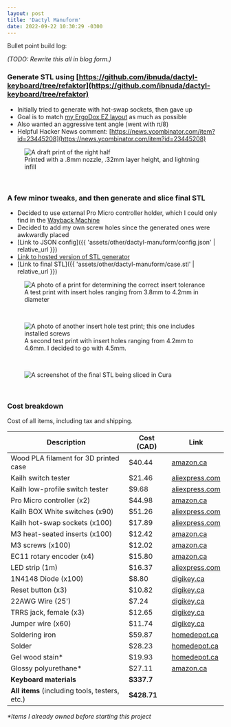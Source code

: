 ```yaml
---
layout: post
title: 'Dactyl Manuform'
date: 2022-09-22 10:30:29 -0300
---
```


Bullet point build log:

_(TODO: Rewrite this all in blog form.)_

### Generate STL using [https://github.com/ibnuda/dactyl-keyboard/tree/refaktor](https://github.com/ibnuda/dactyl-keyboard/tree/refaktor)

- Initially tried to generate with hot-swap sockets, then gave up
- Goal is to match [my ErgoDox EZ layout](https://github.com/qmk/qmk_firmware/blob/master/keyboards/ergodox_ez/keymaps/nfriend/readme.md) as much as possible
- Also wanted an aggressive tent angle (went with π/8)
- Helpful Hacker News comment: [https://news.ycombinator.com/item?id=23445208](https://news.ycombinator.com/item?id=23445208)

<figure>
    <img src="{{ 'assets/img/dactyl-manuform/draft.jpg' | relative_url }}" alt="A draft print of the right half" />
    <figcaption>Printed with a .8mm nozzle, .32mm layer height, and lightning infill</figcaption>
</figure>
<br>

### A few minor tweaks, and then generate and slice final STL

- Decided to use external Pro Micro controller holder, which I could only find in the [Wayback Machine](https://web.archive.org/web/20220607031910/https://dactyl.siskam.link/loligagger-external-holder-promicro-v2.stl)
- Decided to add my own screw holes since the generated ones were awkwardly placed
- [Link to JSON config]({{ 'assets/other/dactyl-manuform/config.json' | relative_url }})
- [Link to hosted version of STL generator](https://dactyl.mbugert.de/)
- [Link to final STL]({{ 'assets/other/dactyl-manuform/case.stl' | relative_url }})

<figure>
    <img src="{{ 'assets/img/dactyl-manuform/insert_tester.jpg' | relative_url }}" alt="A photo of a print for determining the correct insert tolerance" />
    <figcaption>A test print with insert holes ranging from 3.8mm to 4.2mm in diameter</figcaption>
</figure>
<br>

<figure>
    <img src="{{ 'assets/img/dactyl-manuform/insert_tester_after.jpg' | relative_url }}" alt="A photo of another insert hole test print; this one includes installed screws" />
    <figcaption>A second test print with insert holes ranging from 4.2mm to 4.6mm. I decided to go with 4.5mm.</figcaption>
</figure>
<br>

<figure>
    <img src="{{ 'assets/img/dactyl-manuform/cura.jpg' | relative_url }}" alt="A screenshot of the final STL being sliced in Cura" />
    <figcaption></figcaption>
</figure>
<br>

### Cost breakdown

Cost of all items, including tax and shipping.

| Description                                    | Cost (CAD)  | Link                                                                                            |
| ---------------------------------------------- | ----------- | ----------------------------------------------------------------------------------------------- |
| Wood PLA filament for 3D printed case          | $40.44      | [amazon.ca](https://a.co/d/eUWep4w)                                                             |
| Kailh switch tester                            | $21.46      | [aliexpress.com](https://www.aliexpress.com/item/32898546644.html)                              |
| Kailh low-profile switch tester                | $9.68       | [aliexpress.com](https://www.aliexpress.com/item/4001204818828.html)                            |
| Pro Micro controller (x2)                      | $44.98      | [amazon.ca](https://a.co/d/1GsSJXg)                                                             |
| Kailh BOX White switches (x90)                 | $51.26      | [aliexpress.com](https://www.aliexpress.com/item/1005004522909300.html)                         |
| Kailh hot-swap sockets (x100)                  | $17.89      | [aliexpress.com](https://www.aliexpress.com/item/4001051840976.html)                            |
| M3 heat-seated inserts (x100)                  | $12.42      | [amazon.ca](https://a.co/d/6wMZmwo)                                                             |
| M3 screws (x100)                               | $12.02      | [amazon.ca](https://a.co/d/enX1CBA)                                                             |
| EC11 rotary encoder (x4)                       | $15.80      | [amazon.ca](https://a.co/d/eAp729Y)                                                             |
| LED strip (1m)                                 | $16.37      | [aliexpress.com](https://www.aliexpress.com/item/32682015405.html)                              |
| 1N4148 Diode (x100)                            | $8.80       | [digikey.ca](https://www.digikey.ca/en/products/detail/onsemi/1N4148/458603)                    |
| Reset button (x3)                              | $10.82      | [digikey.ca](https://www.digikey.ca/en/products/detail/e-switch/PS1057ABLK/46305)               |
| 22AWG Wire (25')                               | $7.24       | [digikey.ca](https://www.digikey.ca/en/products/detail/sparkfun-electronics/PRT-08866/6833926)  |
| TRRS jack, female (x3)                         | $12.65      | [digikey.ca](https://www.digikey.ca/en/products/detail/switchcraft-inc/35RASMT5CHNTRX/16569698) |
| Jumper wire (x60)                              | $11.74      | [digikey.ca](https://www.digikey.ca/en/products/detail/sparkfun-electronics/PRT-12796/5993861)  |
| Soldering iron                                 | $59.87      | [homedepot.ca](https://www.homedepot.ca/product/1001649527)                                     |
| Solder                                         | $28.23      | [homedepot.ca](https://www.homedepot.ca/product/1001652943)                                     |
| Gel wood stain\*                               | $19.93      | [homedepot.ca](https://www.homedepot.ca/product/1000844900)                                     |
| Glossy polyurethane\*                          | $27.11      | [amazon.ca](https://a.co/d/do2gUQm)                                                             |
| **Keyboard materials**                         | **$337.7**  |                                                                                                 |
| **All items** (including tools, testers, etc.) | **$428.71** |                                                                                                 |

_\*Items I already owned before starting this project_
<br>
